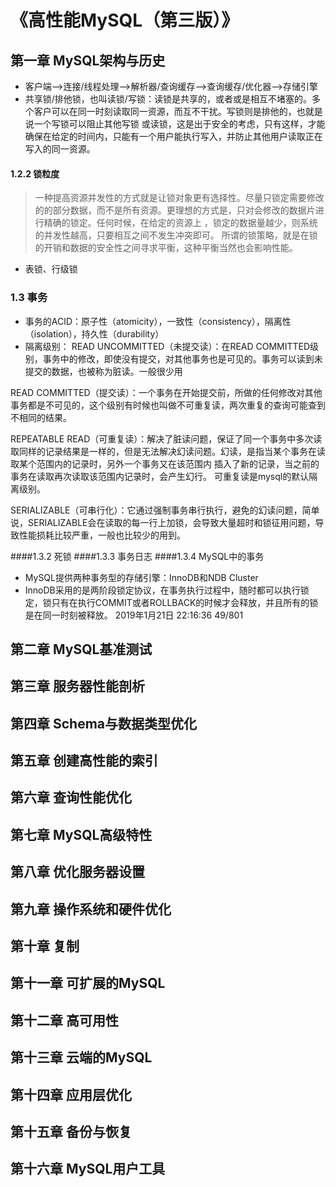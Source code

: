 # 《高性能MySQL（第三版）》

## 第一章 MySQL架构与历史
- 客户端-->连接/线程处理-->解析器/查询缓存-->查询缓存/优化器-->存储引擎
- 共享锁/排他锁，也叫读锁/写锁：读锁是共享的，或者或是相互不堵塞的。多个客户可以在同一时刻读取同一资源，而互不干扰。写锁则是排他的，也就是说一个写锁可以阻止其他写锁
或读锁，这是出于安全的考虑，只有这样，才能确保在给定的时间内，只能有一个用户能执行写入，并防止其他用户读取正在写入的同一资源。
#### 1.2.2 锁粒度
>一种提高资源并发性的方式就是让锁对象更有选择性。尽量只锁定需要修改的的部分数据，而不是所有资源。更理想的方式是，只对会修改的数据片进行精确的锁定。任何时候，在给定的资源上
，锁定的数据量越少，则系统的并发性越高，只要相互之间不发生冲突即可。
所谓的锁策略，就是在锁的开销和数据的安全性之间寻求平衡，这种平衡当然也会影响性能。
- 表锁、行级锁
### 1.3 事务
- 事务的ACID：原子性（atomicity），一致性（consistency），隔离性（isolation），持久性（durability）
- 隔离级别：
READ UNCOMMITTED（未提交读）：在READ COMMITTED级别，事务中的修改，即使没有提交，对其他事务也是可见的。事务可以读到未提交的数据，也被称为脏读。一般很少用

READ COMMITTED（提交读）：一个事务在开始提交前，所做的任何修改对其他事务都是不可见的，这个级别有时候也叫做不可重复读，两次重复的查询可能查到不相同的结果。

REPEATABLE READ（可重复读）：解决了脏读问题，保证了同一个事务中多次读取同样的记录结果是一样的，但是无法解决幻读问题。幻读，是指当某个事务在读取某个范围内的记录时，另外一个事务又在该范围内
插入了新的记录，当之前的事务在读取再次读取该范围内记录时，会产生幻行。
可重复读是mysql的默认隔离级别。

SERIALIZABLE（可串行化）：它通过强制事务串行执行，避免的幻读问题，简单说，SERIALIZABLE会在读取的每一行上加锁，会导致大量超时和锁征用问题，导致性能损耗比较严重，一般也比较少的用到。

####1.3.2 死锁
####1.3.3 事务日志
####1.3.4 MySQL中的事务
- MySQL提供两种事务型的存储引擎：InnoDB和NDB Cluster
- InnoDB采用的是两阶段锁定协议，在事务执行过程中，随时都可以执行锁定，锁只有在执行COMMIT或者ROLLBACK的时候才会释放，并且所有的锁是在同一时刻被释放。
 2019年1月21日 22:16:36 49/801



## 第二章 MySQL基准测试

## 第三章 服务器性能剖析

## 第四章 Schema与数据类型优化

## 第五章 创建高性能的索引

## 第六章 查询性能优化

## 第七章 MySQL高级特性

## 第八章 优化服务器设置

## 第九章 操作系统和硬件优化

## 第十章 复制

## 第十一章 可扩展的MySQL

## 第十二章 高可用性

## 第十三章 云端的MySQL

## 第十四章 应用层优化

## 第十五章 备份与恢复

## 第十六章 MySQL用户工具
